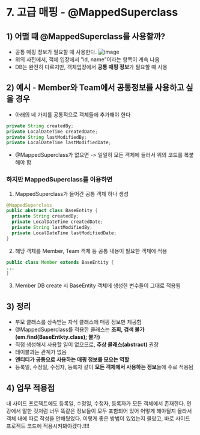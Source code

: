 # 7. 고급 매핑 - @MappedSuperclass
## 1) 어떨 때 @MappedSuperclass를 사용할까?
- 공통 매핑 정보가 필요할 때 사용한다.
![image](https://user-images.githubusercontent.com/52986346/147426521-76759236-0964-4c63-bf77-dd1e5476a308.png)
- 위의 사진에서, 객체 입장에서 "id, name"이라는 항목이 계속 나옴
- DB는 완전히 다르지만, 객체입장에서 **공통 매핑 정보**가 필요할 때 사용

## 2) 예시 - Member와 Team에서 공통정보를 사용하고 싶을 경우
- 아래의 네 가지를 공통적으로 객체들에 추가해야 한다
```java
private String createdBy;
private LocalDateTime createdDate;
private String lastModifiedBy;
private LocalDateTime lastModifiedDate;
```
- @MappedSuperclass가 없으면 -> 일일히 모든 객체에 들러서 위의 코드를 복붙해야 함

### 하지만 MappedSuperclass를 이용하면
1. MappedSuperclass가 들어간 공통 객체 하나 생성
```java
@MappedSuperclass
public abstract class BaseEntity {
  private String createdBy;
  private LocalDateTime createdDate;
  private String lastModifiedBy;
  private LocalDateTime lastModifiedDate;
}
```

2. 해당 객체를 Member, Team 객체 등 공통 내용이 필요한 객체에 적용
```java
public class Member extends BaseEntity {
...
}
```

3. Member DB create 시 BaseEntity 객체에 생성한 변수들이 그대로 적용됨

## 3) 정리
- 부모 클래스를 상속받는 자식 클래스에 매핑 정보만 제공함
- @MappedSuperclass를 적용한 클래스는 **조회, 검색 불가**
  **(em.find(BaseEntkty.class); 불가)**
- 직접 생성해서 사용할 일이 없으므로, **추상 클래스(abstract)** 권장
- 테이블과는 관계가 없음
- **엔티티가 공통으로 사용하는 매핑 정보를 모으는 역할**
- 등록일, 수정일, 수정자, 등록자 같이 **모든 객체에서 사용하는 정보**들에 주로 적용됨

## 4) 업무 적용점
내 사이드 프로젝트에도 등록일, 수정일, 수정자, 등록자가 모든 객체에서 존재한다.
인강에서 말한 것처럼 너무 똑같은 정보들이 모두 포함되어 있어 어떻게 해야될지 몰라서 객체 내에 따로 작성을 안해뒀었다.
이렇게 좋은 방법이 있었는지 몰랐고, 바로 사이드 프로젝트 코드에 적용시켜봐야겠다.!!!!
